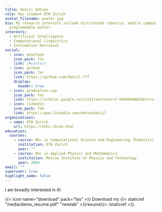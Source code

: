 ```yaml
---
title: Daniil Emtsev
role: Msc student ETH Zurich
avatar_filename: avatar.jpg
bio: My research interests include distributed robotics, mobile computing and
  programmable matter.
interests:
  - Artificial Intelligence
  - Computational Linguistics
  - Information Retrieval
social:
  - icon: envelope
    icon_pack: fas
    link: /#contact
  - icon: github
    icon_pack: far
    link: https://github.com/daniil-777
    display:
      header: true
  - icon: graduation-cap
    icon_pack: fas
    link: https://scholar.google.ru/citations?user=7-kkHVEAAAAJ&hl=ru
  - icon: linkedin
    icon_pack: fab
    link: https://www.linkedin.com/emtsevdaniil
organizations:
  - name: ETH Zurich
    url: https://ethz.ch/en.html
education:
  courses:
    - course: MSc in Computational Science and Engineering (Robotics)
      institution: ETH Zurich
      year: ""
    - course: BSc in Applied Physics and Mathematics
      institution: Moscow Institute of Physics and Technology
      year: 2004
email: ""
superuser: true
highlight_name: false
---
```

I am broadly interested in AI

{{< icon name="download" pack="fas" >}} Download my {{< staticref "media/demo_resume.pdf" "newtab" >}}resumé{{< /staticref >}}.
